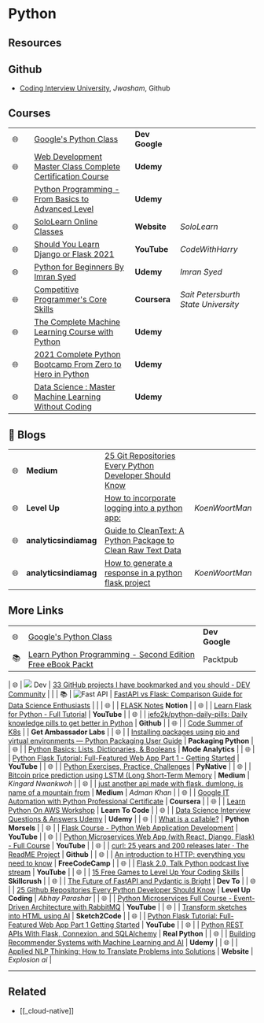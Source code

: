# Python

## Resources

## Github

- [Coding Interview University](https://github.com/jwasham/coding-interview-university?fbclid=IwAR031SuIcbhYI3lsJIsay6u_sDPaeCaaB8bGaiznN5RxcqJI7WCEDwkvwDg), _Jwasham_, Github

## Courses

|     |     |                                                                                                                                                                                                                                                                                                    |                |                                     |
| --- | --- | -------------------------------------------------------------------------------------------------------------------------------------------------------------------------------------------------------------------------------------------------------------------------------------------------- | -------------- | ----------------------------------- |
| 🌐  |     | [Google's Python Class](https://developers.google.com/edu/python/?hl=en)                                                                                                                                                                                                                           | **Dev Google** |                                     |
| 🌐  |     | [Web Development Master Class Complete Certification Course](https://www.udemy.com/course/web-development-masterclass-complete-certificate-course/?couponCode=YOUACCEL49269)                                                                                                                       | **Udemy**      |                                     |
| 🌐  |     | [Python Programming - From Basics to Advanced Level](https://www.udemy.com/course/python-programming-beginner-to-advanced/?ranMID=39197&ranEAID=%2F7fFXpljNdk&ranSiteID=_7fFXpljNdk-rorvNtWbidTez5YGtKtQaQ&utm_source=aff-campaign&utm_medium=udemyads&LSNPUBID=%2F7fFXpljNdk&couponCode=FREEJUN2) | **Udemy**      |                                     |
| 🌐  |     | [SoloLearn Online Classes](https://www.sololearn.com/home)                                                                                                                                                                                                                                         | **Website**    | _SoloLearn_                         |
| 🌐  |     | [Should You Learn Django or Flask 2021](https://www.youtube.com/watch?v=FW1LOP09RM8)                                                                                                                                                                                                               | **YouTube**    | _CodeWithHarry_                     |
| 🌐  |     | [Python for Beginners By Imran Syed](https://www.coursera.org/learn/ibm-containers-docker-kubernetes-openshift)                                                                                                                                                                                    | **Udemy**      | _Imran Syed_                        |
| 🌐  |     | [Competitive Programmer's Core Skills](https://www.coursera.org/learn/competitive-programming-core-skills)                                                                                                                                                                                         | **Coursera**   | _Sait Petersburth State University_ |
| 🌐  |     | [The Complete Machine Learning Course with Python](https://www.udemy.com/course/machine-learning-course-with-python/?ranMID=39197&ranEAID=At6Vw*QceKk&ranSiteID=At6Vw.QceKk-AthbjHIIzaWgJw4hwhKdbw&LSNPUBID=At6Vw*QceKk&utm_source=aff-campaign&utm_medium=udemyads)                               | **Udemy**      |                                     |
| 🌐  |     | [2021 Complete Python Bootcamp From Zero to Hero in Python](https://www.udemy.com/course/complete-python-bootcamp/?ranMID=39197&ranEAID=At6Vw*QceKk&ranSiteID=At6Vw.QceKk-2wz8mhH7LSiCgDXnO9oe.w&LSNPUBID=At6Vw*QceKk&utm_source=aff-campaign&utm_medium=udemyads)                                 | **Udemy**      |                                     |
| 🌐  |     | [Data Science : Master Machine Learning Without Coding](https://www.udemy.com/course/hands-on-machine-learning-without-writing-code/?ranMID=39197&ranEAID=At6Vw*QceKk&ranSiteID=At6Vw.QceKk-q.mYx_zj2g3S3SQhm5zxyw&LSNPUBID=At6Vw*QceKk&utm_source=aff-campaign&utm_medium=udemyads)               | **Udemy**      |                                     |

## 📝 Blogs

|     |                       |                                                                                                                                                          |                |
| --- | --------------------- | -------------------------------------------------------------------------------------------------------------------------------------------------------- | -------------- |
| 🌐  | **Medium**            | [25 Git Repositories Every Python Developer Should Know](https://link.medium.com/jgt5M1xp8gb)                                                            |                |
| 🌐  | **Level Up**          | [How to incorporate logging into a python app:](https://levelup.gitconnected.com/tutorial-on-python-logging-ac5f21e0a00)                                 | _KoenWoortMan_ |
| 🌐  | **analyticsindiamag** | [Guide to CleanText: A Python Package to Clean Raw Text Data](https://analyticsindiamag.com/guide-to-cleantext-a-python-package-to-clean-raw-text-data/) |                |
| 🌐  | **analyticsindiamag** | [How to generate a response in a python flask project](https://koenwoortman.com/python-flask-return-json-response/)                                      | _KoenWoortMan_ |

## More Links

|     |                                                                                                                                                         |                |     |
| --- | ------------------------------------------------------------------------------------------------------------------------------------------------------- | -------------- | --- |
| 🌐  | [Google's Python Class](https://developers.google.com/edu/python/?hl=en)                                                                                | **Dev Google** |     |
| 📚  | [Learn Python Programming - Second Edition Free eBook Packt](https://www.packtpub.com/free-ebook/learn-python-programming-second-edition/9781788996662) | Packtpub       |

| 🌐 | ![](https://res.cloudinary.com/practicaldev/image/fetch/s--E8ak4Hr1--/c_limit,f_auto,fl_progressive,q_auto,w_32/https://dev-to.s3.us-east-2.amazonaws.com/favicon.ico) Dev | [33 GitHub projects I have bookmarked and you should - DEV Community](https://dev.to/devdefinitive/33-github-projects-i-have-bookmarked-and-you-should-298o) | |
| 📚 | ![Fast API](https://analyticsindiamag.com/wp-content/uploads/2019/11/cropped-aim-new-logo-1-22-3-32x32.jpg) | [FastAPI vs Flask: Comparison Guide for Data Science Enthusiasts](https://analyticsindiamag.com/fastapi-vs-flask-comparison-guide-for-data-science-enthusiasts/) | |
| 🌐 | | [FLASK Notes](https://www.notion.so/FLASK-Notes-550ca32db66d4f8999ac94ac1df78674) **Notion** |
| 🌐 | | [Learn Flask for Python - Full Tutorial](https://www.youtube.com/watch?v=Z1RJmh_OqeA&t=883s) | **YouTube** |
| 🌐 | | [jefo2k/python-daily-pills: Daily knowledge pills to get better in Python](https://github.com/jefo2k/python-daily-pills) | **Github** |
| 🌐 | | [Code Summer of K8s](https://www.getambassador.io/summer-of-k8s/code/#month1-challenges) | | **Get Ambassador Labs** |
| 🌐 | | [Installing packages using pip and virtual environments — Python Packaging User Guide](https://packaging.python.org/guides/installing-using-pip-and-virtual-environments/) | **Packaging Python** |
| 🌐 | | [Python Basics: Lists, Dictionaries, & Booleans](https://mode.com/python-tutorial/python-basics/) | **Mode Analytics** |
| 🌐 | | [Python Flask Tutorial: Full-Featured Web App Part 1 - Getting Started](https://www.youtube.com/watch?v=MwZwr5Tvyxo) | **YouTube** |
| 🌐 | | [Python Exercises, Practice, Challenges](https://pynative.com/python-exercises-with-solutions/) | **PyNative** |
| 🌐 | | [Bitcoin price prediction using LSTM (Long Short-Term Memory](https://kingard-nwankwoh01.medium.com/bitcoin-price-prediction-using-lstm-long-short-term-memory-b6bfe1aa14ef) | **Medium** | _Kingard Nwankwoh_ |
| 🌐 | | [just another api made with flask. dumlong, is name of a mountain from](https://medium.com/@khanadnanxyz/just-another-api-made-with-flask-e7fe57145b31) | **Medium** | _Adman Khan_ |
| 🌐 | | [Google IT Automation with Python Professional Certificate](https://www.coursera.org/professional-certificates/google-it-automation) | **Coursera** |
| 🌐 | | [Learn Python On AWS Workshop](https://learn-to-code.workshop.aws/) | **Learn To Code** |
| 🌐 | | [Data Science Interview Questions & Answers Udemy](https://www.udemy.com/course/data-science-interview-questions-and-answers/?couponCode=DS_INTERVIEW_UPLATZ) | **Udemy** |
| 🌐 | | [What is a callable?](https://www.pythonmorsels.com/topics/callables/) | **Python Morsels** |
| 🌐 | | [Flask Course - Python Web Application Development](https://www.youtube.com/watch?v=Qr4QMBUPxWo) | **YouTube** |
| 🌐 | | [Python Microservices Web App (with React, Django, Flask) - Full Course](https://www.youtube.com/watch?v=0iB5IPoTDts) | **YouTube** |
| 🌐 | | [curl: 25 years and 200 releases later · The ReadME Project](https://github.com/readme/podcast/curl-25-years) | **Github** |
| 🌐 | | [An introduction to HTTP: everything you need to know](https://www.freecodecamp.org/news/http-and-everything-you-need-to-know-about-it/) | **FreeCodeCamp** |
| 🌐 | | [Flask 2.0, Talk Python podcast live stream](https://www.youtube.com/watch?v=G54QyX_lWo8) | **YouTube** |
| 🌐 | | [15 Free Games to Level Up Your Coding Skills](https://skillcrush.com/blog/free-coding-games/) | **Skillcrush** |
| 🌐 | | [The Future of FastAPI and Pydantic is Bright](https://dev.to/tiangolo/the-future-of-fastapi-and-pydantic-is-bright-3pbm) | **Dev To** |
| 🌐 | | [25 Github Repositories Every Python Developer Should Know](https://levelup.gitconnected.com/25-github-repositories-every-python-developer-should-know-ac848f6aa1fe) | **Level Up Coding** | _Abhay Parashar_ |
| 🌐 | | [Python Microservices Full Course - Event-Driven Architecture with RabbitMQ](https://www.youtube.com/watch?v=ddrucr_aAzA) | **YouTube** |
| 🌐 | | [Transform sketches into HTML using AI](https://sketch2code.azurewebsites.net/) | **Sketch2Code** |
| 🌐 | | [Python Flask Tutorial: Full-Featured Web App Part 1 Getting Started](https://www.youtube.com/watch?v=MwZwr5Tvyxo) | **YouTube** |
| 🌐 | | [Python REST APIs With Flask, Connexion, and SQLAlchemy](https://realpython.com/flask-connexion-rest-api/) | **Real Python** |
| 🌐 | | [Building Recommender Systems with Machine Learning and AI](https://www.udemy.com/course/building-recommender-systems-with-machine-learning-and-ai/) | **Udemy** |
| 🌐 | | [Applied NLP Thinking: How to Translate Problems into Solutions](https://explosion.ai/blog/applied-nlp-thinking) | **Website** | _Explosion ai_ |

---

## Related

- [[_cloud-native]]
